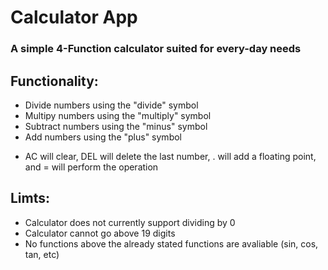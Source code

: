 # Calculator App

### A simple 4-Function calculator suited for every-day needs

## Functionality:

- Divide numbers using the "divide" symbol
- Multipy numbers using the "multiply" symbol
- Subtract numbers using the "minus" symbol
- Add numbers using the "plus" symbol

* AC will clear, DEL will delete the last number, . will add a floating point, and = will perform the operation

## Limts:

- Calculator does not currently support dividing by 0
- Calculator cannot go above 19 digits 
- No functions above the already stated functions are avaliable (sin, cos, tan, etc)
